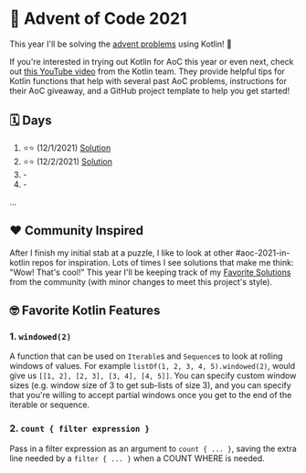 # :christmas_tree: Advent of Code 2021

This year I'll be solving the [advent problems](https://adventofcode.com/) using Kotlin! :clinking_glasses:

If you're interested in trying out Kotlin for AoC this year or even next, check out [this YouTube video](https://youtu.be/6-XSehwRgSY) from the Kotlin team. They provide helpful tips for Kotlin functions that help with several past AoC problems, instructions for their AoC giveaway, and a GitHub project template to help you get started!

## :spiral_calendar: Days

1. :star::star: (12/1/2021) [Solution](src/main/kotlin/com/github/markaalvaro/advent2021/Day01.kt)
2. :star::star: (12/2/2021) [Solution](src/main/kotlin/com/github/markaalvaro/advent2021/Day02.kt)
3. \-
4. \-

...

## :heart: Community Inspired

After I finish my initial stab at a puzzle, I like to look at other #aoc-2021-in-kotlin repos for inspiration. Lots of times I see solutions that make me think: "Wow! That's cool!" This year I'll be keeping track of my [Favorite Solutions](src/main/kotlin/com/github/markaalvaro/advent2021/CommunityInspired.kt) from the community (with minor changes to meet this project's style).

## :nerd_face: Favorite Kotlin Features

### 1. `windowed(2)`

A function that can be used on `Iterable`s and `Sequence`s to look at rolling windows of values. For example `listOf(1, 2, 3, 4, 5).windowed(2)`, would give us `[[1, 2], [2, 3], [3, 4], [4, 5]]`. You can specify custom window sizes (e.g. window size of 3 to get sub-lists of size 3), and you can specify that you're willing to accept partial windows once you get to the end of the iterable or sequence.

### 2. `count { filter expression }`

Pass in a filter expression as an argument to `count { ... }`, saving the extra line needed by a `filter { ... }` when a COUNT WHERE is needed.

